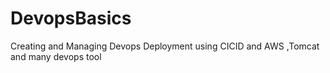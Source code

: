 # DevopsBasics
Creating and Managing Devops Deployment using CICID and AWS ,Tomcat and many devops tool 
